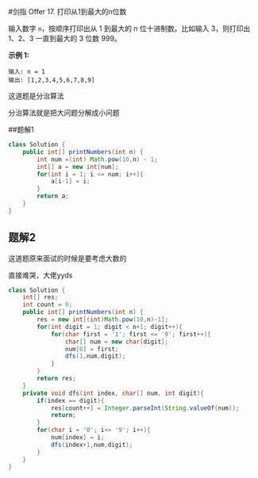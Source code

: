 #剑指 Offer 17. 打印从1到最大的n位数

输入数字 `n`，按顺序打印出从 1 到最大的 n 位十进制数。比如输入 3，则打印出 1、2、3 一直到最大的 3 位数 999。

**示例 1:**

```
输入: n = 1
输出: [1,2,3,4,5,6,7,8,9]
```

 

这道题是分治算法

分治算法就是把大问题分解成小问题



##题解1

```java
class Solution {
    public int[] printNumbers(int n) {
        int num =(int) Math.pow(10,n) - 1;
        int[] a = new int[num];
        for(int i = 1; i <= num; i++){
            a[i-1] = i;
        }
        return a;
    }
}
```



## 题解2

这道题原来面试的时候是要考虑大数的

直接难哭，大佬yyds

```java
class Solution {
    int[] res;
    int count = 0;
    public int[] printNumbers(int n) {
        res = new int[(int)Math.pow(10,n)-1];
        for(int digit = 1; digit < n+1; digit++){
            for(char first = '1'; first <= '9'; first++){
                char[] num = new char[digit];
                num[0] = first;
                dfs(1,num,digit);
            }
        }
        return res;
    }
    private void dfs(int index, char[] num, int digit){
        if(index == digit){
            res[count++] = Integer.parseInt(String.valueOf(num));
            return;
        }
        for(char i = '0'; i<= '9'; i++){
            num[index] = i;
            dfs(index+1,num,digit);
        }
    }
}
```

